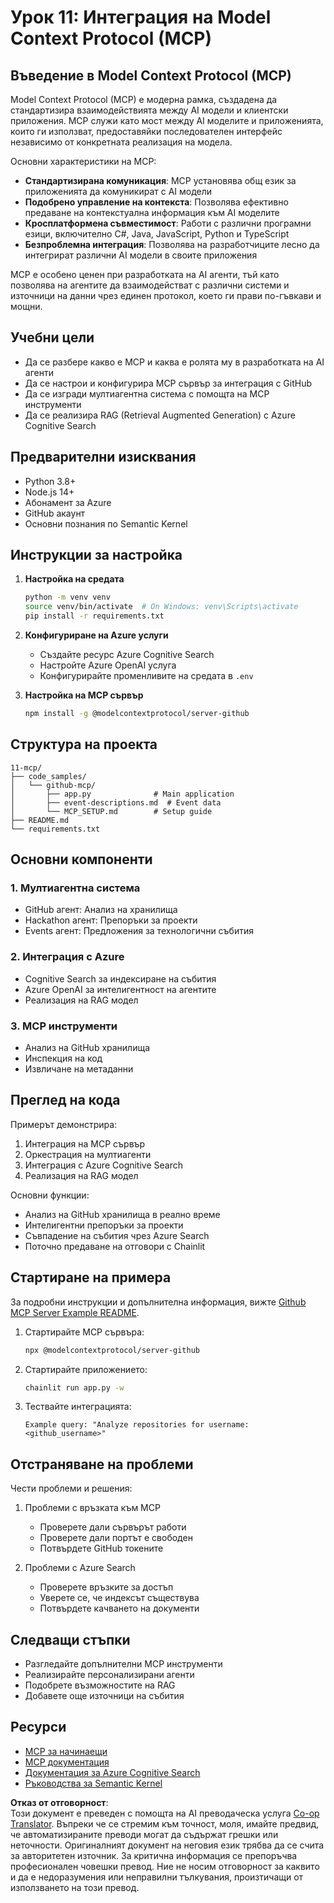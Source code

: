 <!--
CO_OP_TRANSLATOR_METADATA:
{
  "original_hash": "bbce3572338711aeab758506379ab716",
  "translation_date": "2025-07-12T13:50:51+00:00",
  "source_file": "11-mcp/README.md",
  "language_code": "bg"
}
-->
# Урок 11: Интеграция на Model Context Protocol (MCP)

## Въведение в Model Context Protocol (MCP)

Model Context Protocol (MCP) е модерна рамка, създадена да стандартизира взаимодействията между AI модели и клиентски приложения. MCP служи като мост между AI моделите и приложенията, които ги използват, предоставяйки последователен интерфейс независимо от конкретната реализация на модела.

Основни характеристики на MCP:

- **Стандартизирана комуникация**: MCP установява общ език за приложенията да комуникират с AI модели
- **Подобрено управление на контекста**: Позволява ефективно предаване на контекстуална информация към AI моделите
- **Кросплатформена съвместимост**: Работи с различни програмни езици, включително C#, Java, JavaScript, Python и TypeScript
- **Безпроблемна интеграция**: Позволява на разработчиците лесно да интегрират различни AI модели в своите приложения

MCP е особено ценен при разработката на AI агенти, тъй като позволява на агентите да взаимодействат с различни системи и източници на данни чрез единен протокол, което ги прави по-гъвкави и мощни.

## Учебни цели
- Да се разбере какво е MCP и каква е ролята му в разработката на AI агенти
- Да се настрои и конфигурира MCP сървър за интеграция с GitHub
- Да се изгради мултиагентна система с помощта на MCP инструменти
- Да се реализира RAG (Retrieval Augmented Generation) с Azure Cognitive Search

## Предварителни изисквания
- Python 3.8+
- Node.js 14+
- Абонамент за Azure
- GitHub акаунт
- Основни познания по Semantic Kernel

## Инструкции за настройка

1. **Настройка на средата**
   ```bash
   python -m venv venv
   source venv/bin/activate  # On Windows: venv\Scripts\activate
   pip install -r requirements.txt
   ```

2. **Конфигуриране на Azure услуги**
   - Създайте ресурс Azure Cognitive Search
   - Настройте Azure OpenAI услуга
   - Конфигурирайте променливите на средата в `.env`

3. **Настройка на MCP сървър**
   ```bash
   npm install -g @modelcontextprotocol/server-github
   ```

## Структура на проекта

```
11-mcp/
├── code_samples/
│   └── github-mcp/
│       ├── app.py              # Main application
│       ├── event-descriptions.md  # Event data
│       └── MCP_SETUP.md        # Setup guide
├── README.md
└── requirements.txt
```

## Основни компоненти

### 1. Мултиагентна система
- GitHub агент: Анализ на хранилища
- Hackathon агент: Препоръки за проекти
- Events агент: Предложения за технологични събития

### 2. Интеграция с Azure
- Cognitive Search за индексиране на събития
- Azure OpenAI за интелигентност на агентите
- Реализация на RAG модел

### 3. MCP инструменти
- Анализ на GitHub хранилища
- Инспекция на код
- Извличане на метаданни

## Преглед на кода

Примерът демонстрира:
1. Интеграция на MCP сървър
2. Оркестрация на мултиагенти
3. Интеграция с Azure Cognitive Search
4. Реализация на RAG модел

Основни функции:
- Анализ на GitHub хранилища в реално време
- Интелигентни препоръки за проекти
- Съвпадение на събития чрез Azure Search
- Поточно предаване на отговори с Chainlit

## Стартиране на примера

За подробни инструкции и допълнителна информация, вижте [Github MCP Server Example README](./code_samples/github-mcp/README.md).

1. Стартирайте MCP сървъра:
   ```bash
   npx @modelcontextprotocol/server-github
   ```

2. Стартирайте приложението:
   ```bash
   chainlit run app.py -w
   ```

3. Тествайте интеграцията:
   ```
   Example query: "Analyze repositories for username: <github_username>"
   ```

## Отстраняване на проблеми

Чести проблеми и решения:
1. Проблеми с връзката към MCP
   - Проверете дали сървърът работи
   - Проверете дали портът е свободен
   - Потвърдете GitHub токените

2. Проблеми с Azure Search
   - Проверете връзките за достъп
   - Уверете се, че индексът съществува
   - Потвърдете качването на документи

## Следващи стъпки
- Разгледайте допълнителни MCP инструменти
- Реализирайте персонализирани агенти
- Подобрете възможностите на RAG
- Добавете още източници на събития

## Ресурси
- [MCP за начинаещи](https://aka.ms/mcp-for-beginners)  
- [MCP документация](https://github.com/microsoft/semantic-kernel/tree/main/python/semantic-kernel/semantic_kernel/connectors/mcp)
- [Документация за Azure Cognitive Search](https://learn.microsoft.com/azure/search/)
- [Ръководства за Semantic Kernel](https://learn.microsoft.com/semantic-kernel/)

**Отказ от отговорност**:  
Този документ е преведен с помощта на AI преводаческа услуга [Co-op Translator](https://github.com/Azure/co-op-translator). Въпреки че се стремим към точност, моля, имайте предвид, че автоматизираните преводи могат да съдържат грешки или неточности. Оригиналният документ на неговия език трябва да се счита за авторитетен източник. За критична информация се препоръчва професионален човешки превод. Ние не носим отговорност за каквито и да е недоразумения или неправилни тълкувания, произтичащи от използването на този превод.
